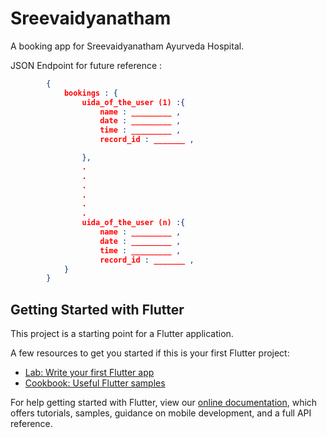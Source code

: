 # Sreevaidyanatham

A booking app for Sreevaidyanatham Ayurveda Hospital.

JSON Endpoint for future reference :
```json
        {
            bookings : {
                uida_of_the_user (1) :{
                    name : _________ ,
                    date : _________ ,
                    time : _________ ,
                    record_id : _______ , 

                },
                .
                .
                .
                .
                .
                .
                uida_of_the_user (n) :{
                    name : _________ ,
                    date : _________ ,
                    time : _________ ,
                    record_id : _______ , 
            }
        }
```

## Getting Started with Flutter

This project is a starting point for a Flutter application.

A few resources to get you started if this is your first Flutter project:

- [Lab: Write your first Flutter app](https://flutter.dev/docs/get-started/codelab)
- [Cookbook: Useful Flutter samples](https://flutter.dev/docs/cookbook)

For help getting started with Flutter, view our
[online documentation](https://flutter.dev/docs), which offers tutorials,
samples, guidance on mobile development, and a full API reference.
